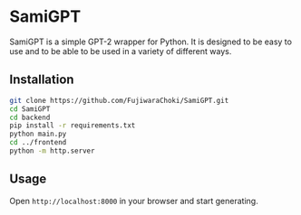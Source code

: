 # SamiGPT

SamiGPT is a simple GPT-2 wrapper for Python. It is designed to be easy to use and to be able to be used in a variety of different ways.

## Installation

```bash
git clone https://github.com/FujiwaraChoki/SamiGPT.git
cd SamiGPT
cd backend
pip install -r requirements.txt
python main.py
cd ../frontend
python -m http.server
```

## Usage

Open `http://localhost:8000` in your browser and start generating.